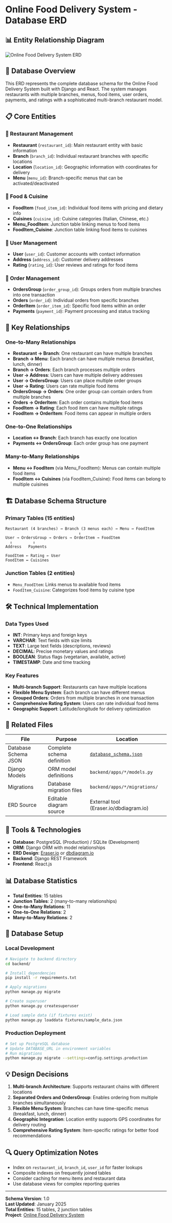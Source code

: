 # Online Food Delivery System - Database ERD

## 📊 Entity Relationship Diagram

![Online Food Delivery System ERD](https://miro.com/app/board/uXjVLyG5xjs=/?focusWidget=3458764635736975836?raw=true)


## 🎯 Database Overview

This ERD represents the complete database schema for the Online Food Delivery System built with Django and React. The system manages restaurants with multiple branches, menus, food items, user orders, payments, and ratings with a sophisticated multi-branch restaurant model.

## 📋 Core Entities

### 🏪 Restaurant Management
- **Restaurant** (`restaurant_id`): Main restaurant entity with basic information
- **Branch** (`branch_id`): Individual restaurant branches with specific locations
- **Location** (`location_id`): Geographic information with coordinates for delivery
- **Menu** (`menu_id`): Branch-specific menus that can be activated/deactivated

### 🍕 Food & Cuisine
- **FoodItem** (`food_item_id`): Individual food items with pricing and dietary info
- **Cuisines** (`cuisine_id`): Cuisine categories (Italian, Chinese, etc.)
- **Menu_FoodItem**: Junction table linking menus to food items
- **FoodItem_Cuisine**: Junction table linking food items to cuisines

### 👤 User Management
- **User** (`user_id`): Customer accounts with contact information
- **Address** (`address_id`): Customer delivery addresses
- **Rating** (`rating_id`): User reviews and ratings for food items

### 🛒 Order Management
- **OrdersGroup** (`order_group_id`): Groups orders from multiple branches into one transaction
- **Orders** (`order_id`): Individual orders from specific branches
- **OrderItem** (`order_item_id`): Specific food items within an order
- **Payments** (`payment_id`): Payment processing and status tracking

## 🔗 Key Relationships

### One-to-Many Relationships
- **Restaurant → Branch**: One restaurant can have multiple branches
- **Branch → Menu**: Each branch can have multiple menus (breakfast, lunch, dinner)
- **Branch → Orders**: Each branch processes multiple orders
- **User → Address**: Users can have multiple delivery addresses
- **User → OrdersGroup**: Users can place multiple order groups
- **User → Rating**: Users can rate multiple food items
- **OrdersGroup → Orders**: One order group can contain orders from multiple branches
- **Orders → OrderItem**: Each order contains multiple food items
- **FoodItem → Rating**: Each food item can have multiple ratings
- **FoodItem → OrderItem**: Food items can appear in multiple orders

### One-to-One Relationships
- **Location ↔ Branch**: Each branch has exactly one location
- **Payments ↔ OrdersGroup**: Each order group has one payment

### Many-to-Many Relationships
- **Menu ↔ FoodItem** (via Menu_FoodItem): Menus can contain multiple food items
- **FoodItem ↔ Cuisines** (via FoodItem_Cuisine): Food items can belong to multiple cuisines

## 🏗️ Database Schema Structure

### Primary Tables (15 entities)
```
Restaurant (4 branches) → Branch (3 menus each) → Menu → FoodItem
                                ↓
User → OrdersGroup → Orders → OrderItem → FoodItem
  ↓         ↓
Address   Payments

FoodItem ← Rating ← User
FoodItem ↔ Cuisines
```

### Junction Tables (2 entities)
- `Menu_FoodItem`: Links menus to available food items
- `FoodItem_Cuisine`: Categorizes food items by cuisine type

## 🛠️ Technical Implementation

### Data Types Used
- **INT**: Primary keys and foreign keys
- **VARCHAR**: Text fields with size limits
- **TEXT**: Large text fields (descriptions, reviews)
- **DECIMAL**: Precise monetary values and ratings
- **BOOLEAN**: Status flags (vegetarian, available, active)
- **TIMESTAMP**: Date and time tracking

### Key Features
- **Multi-branch Support**: Restaurants can have multiple locations
- **Flexible Menu System**: Each branch can have different menus
- **Grouped Orders**: Orders from multiple branches in one transaction
- **Comprehensive Rating System**: Users can rate individual food items
- **Geographic Support**: Latitude/longitude for delivery optimization

## 📁 Related Files

| File | Purpose | Location |
|------|---------|----------|
| Database Schema JSON | Complete schema definition | [`database_schema.json`](./database_schema.json) |
| Django Models | ORM model definitions | `backend/apps/*/models.py` |
| Migrations | Database migration files | `backend/apps/*/migrations/` |
| ERD Source | Editable diagram source | External tool (Eraser.io/dbdiagram.io) |

## 🔧 Tools & Technologies

- **Database**: PostgreSQL (Production) / SQLite (Development)
- **ORM**: Django ORM with model relationships
- **ERD Design**: [Eraser.io](https://app.eraser.io/) or [dbdiagram.io](https://dbdiagram.io/)
- **Backend**: Django REST Framework
- **Frontend**: React.js

## 📊 Database Statistics

- **Total Entities**: 15 tables
- **Junction Tables**: 2 (many-to-many relationships)
- **One-to-Many Relations**: 11
- **One-to-One Relations**: 2
- **Many-to-Many Relations**: 2

## 🚀 Database Setup

### Local Development
```bash
# Navigate to backend directory
cd backend/

# Install dependencies
pip install -r requirements.txt

# Apply migrations
python manage.py migrate

# Create superuser
python manage.py createsuperuser

# Load sample data (if fixtures exist)
python manage.py loaddata fixtures/sample_data.json
```

### Production Deployment
```bash
# Set up PostgreSQL database
# Update DATABASE_URL in environment variables
# Run migrations
python manage.py migrate --settings=config.settings.production
```

## 💡 Design Decisions

1. **Multi-branch Architecture**: Supports restaurant chains with different locations
2. **Separated Orders and OrdersGroup**: Enables ordering from multiple branches simultaneously
3. **Flexible Menu System**: Branches can have time-specific menus (breakfast, lunch, dinner)
4. **Geographic Integration**: Location entity supports GPS coordinates for delivery routing
5. **Comprehensive Rating System**: Item-specific ratings for better food recommendations

## 🔍 Query Optimization Notes

- Index on `restaurant_id`, `branch_id`, `user_id` for faster lookups
- Composite indexes on frequently joined tables
- Consider caching for menu items and restaurant data
- Use database views for complex reporting queries

---

**Schema Version**: 1.0  
**Last Updated**: January 2025  
**Total Entities**: 15 tables, 2 junction tables  
**Project**: [Online Food Delivery System](https://github.com/rockychowdhury/Online-Food-Delivery-System-Django-React)